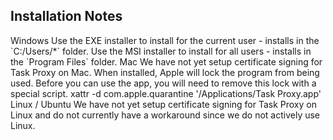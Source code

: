 ## Installation Notes

<webui-tabs theme="secondary" index="1" transition-timing="200" data-subscribe="session-platform-tab-index:setTab" style="--theme-color: var(--color-secondary); --theme-color-offset: var(--color-secondary-offset);">
    <webui-button slot="tabs" style="--theme-color: var(--color-null); --theme-color-offset: var(--color-null-offset);">Windows</webui-button>
    <webui-flex gap="20" class="pa-3" slot="content" theme="inherit" style="gap: 20px; --theme-color: var(--color-inherit); --theme-color-offset: var(--color-inherit-offset);">
        <webui-paper>
            Use the EXE installer to install for the current user - installs in the `C:/Users/*` folder.
            Use the MSI installer to install for all users - installs in the `Program Files` folder.
        </webui-paper>
    </webui-flex>
    <webui-button slot="tabs" style="--theme-color: var(--color-null); --theme-color-offset: var(--color-null-offset);">Mac</webui-button>
    <webui-flex gap="20" class="pa-3" slot="content" theme="inherit" style="gap: 20px; --theme-color: var(--color-inherit); --theme-color-offset: var(--color-inherit-offset);">
        <webui-paper>
            We have not yet setup certificate signing for Task Proxy on Mac. When installed, Apple will lock the program from being used. Before you can use the app, you will need to remove this lock with a special script.
            <webui-code langauge="terminal">xattr -d com.apple.quarantine '/Applications/Task Proxy.app'</webui-code>
        </webui-paper>
    </webui-flex>
    <webui-button slot="tabs" theme="active" style="--theme-color: var(--color-active); --theme-color-offset: var(--color-active-offset);">Linux / Ubuntu</webui-button>
    <webui-flex gap="20" class="pa-3" slot="content" theme="inherit" style="gap: 20px; --theme-color: var(--color-inherit); --theme-color-offset: var(--color-inherit-offset);">
        <webui-paper>
            We have not yet setup certificate signing for Task Proxy on Linux and do not currently have a workaround since we do not actively use Linux.
        </webui-paper>
    </webui-flex>
</webui-tabs>
